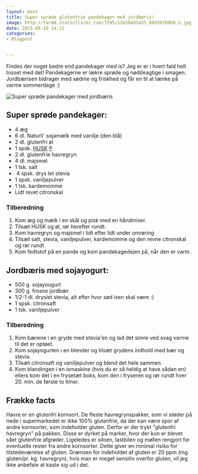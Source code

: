 ```yaml
---
layout: post
title: Super sprøde glutenfrie pandekager med jordbæris!
image: http://farm8.staticflickr.com/7295/12658491435_0093970950_n.jpg
date: 2015-05-16 14:12
categories:
- Blogpost


---
```

Findes der noget bedre end pandekager med is? Jeg er er i hvert fald helt tosset med det! 
Pandekagerne er lækre sprøde og nøddeagtige i smagen. Jordbærisen bidrager med sødme og friskhed og får en til at tænke på varme sommerdage :)

![Super sprøde pandekager med jordbæris](http://farm8.staticflickr.com/7295/12658491435_0093970950.jpg)


## Super sprøde pandekager:
- 4 æg
- 6 dl. Naturli' sojamælk med vanilje (den blå)
- 2 dl. glutenfri øl
- 1 spsk. [HUSK](http://www.husk.dk/) [®](http://www.husk.dk/)
- 2 dl. glutenfrie havregryn
- 4 dl. majsmel
- 1 tsk. salt
-  4 spsk. drys let stevia
- 1 spsk. vaniljepulver
- 1 tsk. kardemomme
- Lidt revet citronskal 

### Tilberedning
1. Kom æg og mælk i en skål og pisk med en håndmixer.
2. Tilsæt HUSK og øl, rør herefter rundt.
3. Kom havregryn og majsmel i lidt efter lidt under omrøring
4. Tilsæt salt, stevia, vaniljepulver, kardemomme og den revne citronskal og rør
   rundt
5. Kom fedtstof på en pande og kom pandekagedejen på, når den er varm.

## Jordbæris med sojayogurt:
- 500 g. sojayougurt
- 300 g. frosne jordbær
- 1/2-1 dl. dryslet stevia, alt efter hvor sød isen skal være :)
- 1 spsk. citronsaft 
- 1 tsk. vaniljepulver

### Tilberedning
1. Kom bærene i en gryde med stevia'en og lad det simre ved svag varme til det
   er optøet.
2. Kom sojayogurten i en blender og tilsæt grydens indhold med bær og stevia. 
3. Tilsæt citronsaft og vaniljepulver og blend det hele sammen.
4. Kom blandingen i en ismaskine (hvis du er så heldig at have sådan en) ellers
   kom det i en frysetæt boks, kom den i fryseren og rør rundt hver 20. min. de
   første to timer. 

## Frække facts
Havre er en glutenfri kornsort. De fleste havregrynspakker, som vi støder på
nede i supermarkedet er ikke 100% glutenfrie, da der kan være spor af andre
kornsorter, som indeholder gluten. Derfor er der trykt "glutenfri havregryn" på
pakken. Disse er dyrket på marker, hvor der kun er blevet sået glutenfrie
afgrøder. Ligeledes er siloen, lastbilen og møllen rengjort for eventuelle
rester fra andre kornsorter. Dette giver en minimal risiko for tilstedeværelse
af gluten. Grænsen for indeholdet af gluten er 20 ppm (mg. gluten/pr. kg.
havregryn), hvis man er meget sensitiv overfor gluten, vil jeg ikke anbefale at
kaste sig ud i det.
